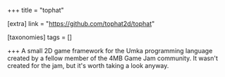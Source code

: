 +++
title = "tophat"

[extra]
link = "https://github.com/tophat2d/tophat"

[taxonomies]
tags = []

+++
A small 2D game framework for the Umka programming language created by a fellow member of the 4MB Game Jam community. It wasn't created for the jam, but it's worth taking a look anyway.
